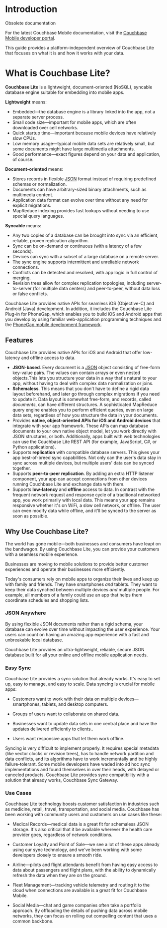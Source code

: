 
# Introduction

<div class="notebox warning">
<p>Obsolete documentation</p>
<p>For the latest Couchbase Mobile documentation, visit the <a href="http://developer.couchbase.com/mobile/develop/guides/couchbase-lite/index.html">Couchbase Mobile developer portal</a>.
</p>
</div>

This guide provides a platform-independent overview of Couchbase Lite that focuses on what it is and how it works with your data.

# What is Couchbase Lite?

**Couchbase Lite** is a lightweight, document-oriented (NoSQL), syncable database engine suitable for embedding into mobile apps.

**Lightweight** means:

* Embedded—the database engine is a library linked into the app, not a separate server process.
* Small code size—important for mobile apps, which are often downloaded over cell networks.
* Quick startup time—important because mobile devices have relatively slow CPUs.
* Low memory usage—typical mobile data sets are relatively small, but some documents might have large multimedia attachments.
* Good performance—exact figures depend on your data and application, of course.

**Document-oriented** means:

* Stores records in flexible [JSON](http://json.org) format instead of requiring predefined schemas or normalization.
* Documents can have arbitrary-sized binary attachments, such as multimedia content.
* Application data format can evolve over time without any need for explicit migrations.
* MapReduce indexing provides fast lookups without needing to use special query languages.

**Syncable** means:

* Any two copies of a database can be brought into sync via an efficient, reliable, proven replication algorithm.
* Sync can be on-demand or continuous (with a latency of a few seconds).
* Devices can sync with a subset of a large database on a remote server.
* The sync engine supports intermittent and unreliable network connections.
* Conflicts can be detected and resolved, with app logic in full control of merging.
* Revision trees allow for complex replication topologies, including server-to-server (for multiple data centers) and peer-to-peer, without data loss or false conflicts.

Couchbase Lite provides native APIs for seamless iOS (Objective-C) and Android (Java) development. In addition, it includes the Couchbase Lite Plug-in for PhoneGap, which enables you to build iOS and Android apps that you develop by using familiar web-application programming techniques and the [PhoneGap mobile development framework](http://phonegap.com).

## Features

Couchbase Lite provides native APIs for iOS and Android that offer low-latency and offline access to data.

  * **JSON-based**. Every document is a [JSON](http://json.org) object consisting of free-form key-value pairs. The values can contain arrays or even nested objects.This lets you structure your data in a way that's natural to your app, without having to deal with complex data normalization or joins.
  * **Schemaless**. This means that you don't have to define a rigid data layout beforehand, and later go through complex migrations if you need to update it. Data layout is somewhat free-form, and records, called *documents*, can have different structures. A sophisticated MapReduce query engine enables you to perform efficient queries, even on large data sets, regardless of how you structure the data in your documents.
  * Provides **native, object-oriented APIs for iOS and Android devices** that integrate with your app framework. These APIs can map database documents to your own native object model, let you work directly with JSON structures, or both. Additionally, apps built with web technologies can use the Couchbase Lite REST API (for example, JavaScript, C#, or Python applications).
  * Supports **replication** with compatible database servers. This gives your app best-of-breed sync capabilities. Not only can the user's data stay in sync across multiple devices, but multiple users' data can be synced together.
  * Supports **peer-to-peer replication**. By adding an extra HTTP listener component, your app can accept connections from other devices running Couchbase Lite and exchange data with them.
 * Supports **low-latency** and **offline** access to data. In contrast with the frequent network request and response cycle of a traditional networked app, you work primarily with local data. This means your app remains responsive whether it's on WiFi, a slow cell network, or offline. The user can even modify data while offline, and it'll be synced to the server as soon as possible.

## Why Use Couchbase Lite?

The world has gone mobile—both businesses and consumers have leapt on the bandwagon. By using Couchbase Lite, you can provide your customers with a seamless mobile experience.

Businesses are moving to mobile solutions to provide better customer experiences and operate their businesses more efficiently.

Today's consumers rely on mobile apps to organize their lives and keep up with family and friends. They have smartphones *and* tablets. They want to keep their data synched between multiple devices *and* multiple people. For example, all members of a family could use an app that helps them coordinate schedules and shopping lists.

### JSON Anywhere

By using flexible JSON documents rather than a rigid schema, your database can evolve over time without impacting the user experience. Your users can count on having an amazing app experience with a fast and unbreakable local database.

Couchbase Lite provides an ultra-lightweight, reliable, secure JSON database built for all your online and offline mobile application needs.

### Easy Sync

Couchbase Lite provides a sync solution that already works. It's easy to set up, easy to manage, and easy to scale. Data syncing is crucial for mobile apps:

* Customers want to work with their data on multiple devices—smartphones, tablets, and desktop computers.

* Groups of users want to collaborate on shared data.

* Businesses want to update data sets in one central place and have the updates delivered efficiently to clients..

* Users want responsive apps that let them work offline.

Syncing is very difficult to implement properly. It requires special metadata (like vector clocks or revision trees), has to handle network partition and data conflicts, and its algorithms have to work incrementally and be highly failure-tolerant. Some mobile developers have waded into ad hoc sync implementations and found themselves in over their heads, with delayed or canceled products. Couchbase Lite provides sync compatibility with a solution that already works, Couchbase Sync Gateway.

### Use Cases

Couchbase Lite technology boosts customer satisfaction in industries such as medicine, retail, travel, transportation, and social media. Couchbase has been working with community users and customers on use cases like these:

* Medical Records—medical data is a great fit for schemaless JSON storage. It's also critical that it be available wherever the health care provider goes, regardless of network conditions.

* Customer Loyalty and Point of Sale—we see a lot of these apps already using our sync technology, and we've been working with some developers closely to ensure a smooth ride.

* Airline—pilots and flight attendants benefit from having easy access to data about passengers and flight plans, with the ability to dynamically refresh the data when they are on the ground.

* Fleet Management—tracking vehicle telemetry and routing it to the cloud when connections are available is a great fit for Couchbase Mobile.

* Social Media—chat and game companies often take a portfolio approach. By offloading the details of pushing data across mobile networks, they can focus on rolling out compelling content that uses a common backbone.
